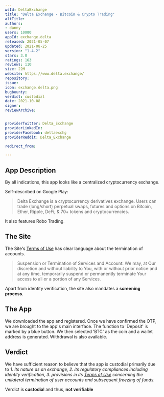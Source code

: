 ```yaml
---
wsId: DeltaExchange
title: "Delta Exchange - Bitcoin & Crypto Trading"
altTitle: 
authors:
- danny
users: 10000
appId: exchange.delta
released: 2021-05-07
updated: 2021-08-25
version: "1.4.2"
stars: 3.8
ratings: 163
reviews: 110
size: 22M
website: https://www.delta.exchange/
repository: 
issue: 
icon: exchange.delta.png
bugbounty: 
verdict: custodial
date: 2021-10-08
signer: 
reviewArchive:


providerTwitter: Delta_Exchange
providerLinkedIn: 
providerFacebook: deltaexchg
providerReddit: Delta_Exchange

redirect_from:

---
```



## App Description

By all indications, this app looks like a centralized cryptocurrency exchange.

Self-described on Google Play:

> Delta Exchange is a cryptocurrency derivatives exchange. Users can trade (long/short) perpetual swaps, futures and options on Bitcoin, Ether, Ripple, DeFi, & 70+ tokens and cryptocurrencies.

It also features Robo Trading.

## The Site

The Site's [Terms of Use](https://www.delta.exchange/terms-of-use) has clear language about the termination of accounts.

> Suspension or Termination of Services and Account: We may, at Our discretion and without liability to You, with or without prior notice and at any time, temporarily suspend or permanently terminate Your access to all or a portion of any Services.

Apart from identity verification, the site also mandates a **screening process**.

## The App

We downloaded the app and registered. Once we have confirmed the OTP, we are brought to the app's main interface. The function to 'Deposit' is marked by a blue button. We then selected 'BTC' as the coin and a wallet address is generated. Withdrawal is also available.

## Verdict

We have sufficient reason to believe that the app is custodial primarily due to _1. its nature as an exchange, 2. its regulatory compliances including identity verification, 3. provisions in its [Terms of Use](https://www.delta.exchange/terms-of-use) concerning the unilateral termination of user accounts and subsequent freezing of funds._

Verdict is **custodial** and thus, **not verifiable**
